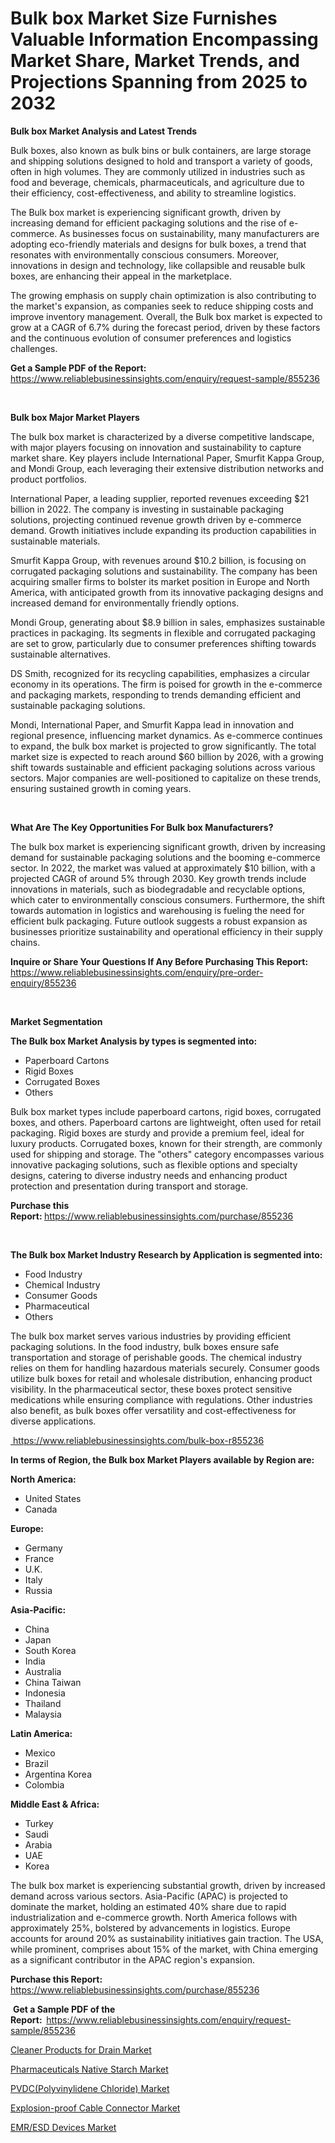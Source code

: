 <p><h1>Bulk box Market Size Furnishes Valuable Information Encompassing Market Share, Market Trends, and Projections Spanning from 2025 to 2032</h1></p><p><strong>Bulk box Market Analysis and Latest Trends</strong></p>
<p><p>Bulk boxes, also known as bulk bins or bulk containers, are large storage and shipping solutions designed to hold and transport a variety of goods, often in high volumes. They are commonly utilized in industries such as food and beverage, chemicals, pharmaceuticals, and agriculture due to their efficiency, cost-effectiveness, and ability to streamline logistics.</p><p>The Bulk box market is experiencing significant growth, driven by increasing demand for efficient packaging solutions and the rise of e-commerce. As businesses focus on sustainability, many manufacturers are adopting eco-friendly materials and designs for bulk boxes, a trend that resonates with environmentally conscious consumers. Moreover, innovations in design and technology, like collapsible and reusable bulk boxes, are enhancing their appeal in the marketplace.</p><p>The growing emphasis on supply chain optimization is also contributing to the market's expansion, as companies seek to reduce shipping costs and improve inventory management. Overall, the Bulk box market is expected to grow at a CAGR of 6.7% during the forecast period, driven by these factors and the continuous evolution of consumer preferences and logistics challenges.</p></p>
<p><strong>Get a Sample PDF of the Report:&nbsp;</strong> <a href="https://www.reliablebusinessinsights.com/enquiry/request-sample/855236?utm_campaign=1113&utm_medium=2&utm_source=Github&utm_content=ia&utm_term=30012025&utm_id=bulk-box">https://www.reliablebusinessinsights.com/enquiry/request-sample/855236</a></p>
<p>&nbsp;</p>
<p><strong>Bulk box Major Market Players</strong></p>
<p><p>The bulk box market is characterized by a diverse competitive landscape, with major players focusing on innovation and sustainability to capture market share. Key players include International Paper, Smurfit Kappa Group, and Mondi Group, each leveraging their extensive distribution networks and product portfolios.</p><p>International Paper, a leading supplier, reported revenues exceeding $21 billion in 2022. The company is investing in sustainable packaging solutions, projecting continued revenue growth driven by e-commerce demand. Growth initiatives include expanding its production capabilities in sustainable materials.</p><p>Smurfit Kappa Group, with revenues around $10.2 billion, is focusing on corrugated packaging solutions and sustainability. The company has been acquiring smaller firms to bolster its market position in Europe and North America, with anticipated growth from its innovative packaging designs and increased demand for environmentally friendly options.</p><p>Mondi Group, generating about $8.9 billion in sales, emphasizes sustainable practices in packaging. Its segments in flexible and corrugated packaging are set to grow, particularly due to consumer preferences shifting towards sustainable alternatives.</p><p>DS Smith, recognized for its recycling capabilities, emphasizes a circular economy in its operations. The firm is poised for growth in the e-commerce and packaging markets, responding to trends demanding efficient and sustainable packaging solutions.</p><p>Mondi, International Paper, and Smurfit Kappa lead in innovation and regional presence, influencing market dynamics. As e-commerce continues to expand, the bulk box market is projected to grow significantly. The total market size is expected to reach around $60 billion by 2026, with a growing shift towards sustainable and efficient packaging solutions across various sectors. Major companies are well-positioned to capitalize on these trends, ensuring sustained growth in coming years.</p></p>
<p>&nbsp;</p>
<p><strong>What Are The Key Opportunities For Bulk box Manufacturers?</strong></p>
<p><p>The bulk box market is experiencing significant growth, driven by increasing demand for sustainable packaging solutions and the booming e-commerce sector. In 2022, the market was valued at approximately $10 billion, with a projected CAGR of around 5% through 2030. Key growth trends include innovations in materials, such as biodegradable and recyclable options, which cater to environmentally conscious consumers. Furthermore, the shift towards automation in logistics and warehousing is fueling the need for efficient bulk packaging. Future outlook suggests a robust expansion as businesses prioritize sustainability and operational efficiency in their supply chains.</p></p>
<p><strong>Inquire or Share Your Questions If Any Before Purchasing This Report:</strong> <a href="https://www.reliablebusinessinsights.com/enquiry/pre-order-enquiry/855236?utm_campaign=1113&utm_medium=2&utm_source=Github&utm_content=ia&utm_term=30012025&utm_id=bulk-box">https://www.reliablebusinessinsights.com/enquiry/pre-order-enquiry/855236</a></p>
<p>&nbsp;</p>
<p><strong>Market Segmentation</strong></p>
<p><strong>The Bulk box Market Analysis by types is segmented into:</strong></p>
<p><ul><li>Paperboard Cartons</li><li>Rigid Boxes</li><li>Corrugated Boxes</li><li>Others</li></ul></p>
<p><p>Bulk box market types include paperboard cartons, rigid boxes, corrugated boxes, and others. Paperboard cartons are lightweight, often used for retail packaging. Rigid boxes are sturdy and provide a premium feel, ideal for luxury products. Corrugated boxes, known for their strength, are commonly used for shipping and storage. The "others" category encompasses various innovative packaging solutions, such as flexible options and specialty designs, catering to diverse industry needs and enhancing product protection and presentation during transport and storage.</p></p>
<p><strong>Purchase this Report:&nbsp;</strong><a href="https://www.reliablebusinessinsights.com/purchase/855236?utm_campaign=1113&utm_medium=2&utm_source=Github&utm_content=ia&utm_term=30012025&utm_id=bulk-box">https://www.reliablebusinessinsights.com/purchase/855236</a></p>
<p>&nbsp;</p>
<p><strong>The Bulk box Market Industry Research by Application is segmented into:</strong></p>
<p><ul><li>Food Industry</li><li>Chemical Industry</li><li>Consumer Goods</li><li>Pharmaceutical</li><li>Others</li></ul></p>
<p><p>The bulk box market serves various industries by providing efficient packaging solutions. In the food industry, bulk boxes ensure safe transportation and storage of perishable goods. The chemical industry relies on them for handling hazardous materials securely. Consumer goods utilize bulk boxes for retail and wholesale distribution, enhancing product visibility. In the pharmaceutical sector, these boxes protect sensitive medications while ensuring compliance with regulations. Other industries also benefit, as bulk boxes offer versatility and cost-effectiveness for diverse applications.</p></p>
<p><a href="https://www.reliablebusinessinsights.com/bulk-box-r855236?utm_campaign=1113&utm_medium=2&utm_source=Github&utm_content=ia&utm_term=30012025&utm_id=bulk-box">&nbsp;https://www.reliablebusinessinsights.com/bulk-box-r855236</a></p>
<p><strong>In terms of Region, the Bulk box Market Players available by Region are:</strong></p>
<p>
    <p> <strong> North America: </strong>
        <ul>
            <li>United States</li>
            <li>Canada</li>
        </ul>
        </p> 
    <p> <strong> Europe: </strong>
        <ul>
            <li>Germany</li>
            <li>France</li>
            <li>U.K.</li>
            <li>Italy</li>
            <li>Russia</li>
        </ul>
        </p> 
    <p> <strong> Asia-Pacific: </strong>
        <ul>
            <li>China</li>
            <li>Japan</li>
            <li>South Korea</li>
            <li>India</li>
            <li>Australia</li>
            <li>China Taiwan</li>
            <li>Indonesia</li>
            <li>Thailand</li>
            <li>Malaysia</li>
        </ul>
        </p> 
    <p> <strong> Latin America: </strong>
        <ul>
            <li>Mexico</li>
            <li>Brazil</li>
            <li>Argentina Korea</li>
            <li>Colombia</li>
        </ul>
        </p> 
    <p> <strong> Middle East & Africa: </strong>
        <ul>
            <li>Turkey</li>
            <li>Saudi</li>
            <li>Arabia</li>
            <li>UAE</li>
            <li>Korea</li>
        </ul>
    </p>
    </p>
<p><p>The bulk box market is experiencing substantial growth, driven by increased demand across various sectors. Asia-Pacific (APAC) is projected to dominate the market, holding an estimated 40% share due to rapid industrialization and e-commerce growth. North America follows with approximately 25%, bolstered by advancements in logistics. Europe accounts for around 20% as sustainability initiatives gain traction. The USA, while prominent, comprises about 15% of the market, with China emerging as a significant contributor in the APAC region's expansion.</p></p>
<p><strong>Purchase this Report: </strong><a href="https://www.reliablebusinessinsights.com/purchase/855236?utm_campaign=1113&utm_medium=2&utm_source=Github&utm_content=ia&utm_term=30012025&utm_id=bulk-box">https://www.reliablebusinessinsights.com/purchase/855236</a></p>
<p>&nbsp;<strong>Get a Sample PDF of the Report:&nbsp;&nbsp;</strong><a href="https://www.reliablebusinessinsights.com/enquiry/request-sample/855236?utm_campaign=1113&utm_medium=2&utm_source=Github&utm_content=ia&utm_term=30012025&utm_id=bulk-box">https://www.reliablebusinessinsights.com/enquiry/request-sample/855236</a></p>
<p><strong></strong></p>
<p><p><a href="https://www.linkedin.com/pulse/projected-cagr-127-cleaner-products-drain-market-report-rexvf?utm_campaign=1113&utm_medium=2&utm_source=Github&utm_content=ia&utm_term=30012025&utm_id=bulk-box">Cleaner Products for Drain Market</a></p><p><a href="https://www.linkedin.com/pulse/pharmaceuticals-native-starch-market-insights-encompass-ck4af?utm_campaign=1113&utm_medium=2&utm_source=Github&utm_content=ia&utm_term=30012025&utm_id=bulk-box">Pharmaceuticals Native Starch Market</a></p><p><a href="https://www.linkedin.com/pulse/annual-growth-pvdcpolyvinylidene-chloride-market-56-cagr-gpmtf?utm_campaign=1113&utm_medium=2&utm_source=Github&utm_content=ia&utm_term=30012025&utm_id=bulk-box">PVDC(Polyvinylidene Chloride) Market</a></p><p><a href="https://www.linkedin.com/pulse/explosion-proof-cable-connector-market-report-industry-ukbre?utm_campaign=1113&utm_medium=2&utm_source=Github&utm_content=ia&utm_term=30012025&utm_id=bulk-box">Explosion-proof Cable Connector Market</a></p><p><a href="https://www.linkedin.com/pulse/emresd-devices-market-report-analyzing-size-key-drivers-ggklf?utm_campaign=1113&utm_medium=2&utm_source=Github&utm_content=ia&utm_term=30012025&utm_id=bulk-box">EMR/ESD Devices Market</a></p></p>